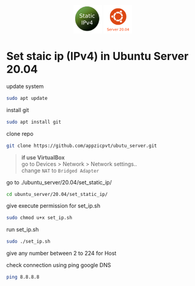 <p align="center">
  <img src="../../images/staticip-logo.png" />
  <img src="../../images/ubuntu-server-20.04.png" />
</p>

# Set staic ip (IPv4) in Ubuntu Server 20.04

update system
```bash
sudo apt update
```

install git
```bash
sudo apt install git
```

clone repo
```bash
git clone https://github.com/appzicpvt/ubutu_server.git
```

> **if use VirtualBox** \
> go to Devices > Network > Network settings.. \
> change `NAT` to `Bridged Adapter`

go to ./ubuntu_server/20.04/set_static_ip/
```bash
cd ubuntu_server/20.04/set_static_ip/
```

give execute permission for set_ip.sh
```bash
sudo chmod u+x set_ip.sh
```

run set_ip.sh
```bash
sudo ./set_ip.sh
```

give any number between 2 to 224 for Host

check connection using ping google DNS
```bash
ping 8.8.8.8
```